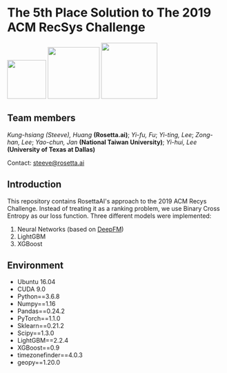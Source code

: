 # The 5th Place Solution to The 2019 ACM RecSys Challenge


<a href="https://rosetta.ai/"><img src="https://www.rosetta.ai/images/logo.png" height="90" ></a>
<a href="https://www.ntu.edu.tw/"><img src="https://upload.wikimedia.org/wikipedia/zh/thumb/4/4c/National_Taiwan_University_logo.svg/1200px-National_Taiwan_University_logo.svg.png"  height="120"></a>
<a href="https://www.utdallas.edu/"><img src="https://yt3.ggpht.com/a/AGF-l7-x9pb2HmLWEJxTncC5EjzekRKX9I-qpX4nXg=s900-mo-c-c0xffffffff-rj-k-no"  height="130"></a> 


## Team members 
_Kung-hsiang (Steeve), Huang_ __(Rosetta.ai)__; _Yi-fu, Fu_; _Yi-ting, Lee_; _Zong-han, Lee_; _Yao-chun, Jan_ __(National Taiwan University)__; _Yi-hui, Lee_ __(University of Texas at Dallas)__

Contact: steeve@rosetta.ai



## Introduction
This repository contains RosettaAI's approach to the 2019 ACM Recys Challenge. Instead of treating it as a ranking problem, we use Binary Cross Entropy as our loss function. Three different models were implemented:
1. Neural Networks (based on [DeepFM](https://arxiv.org/pdf/1804.04950.pdf))
2. LightGBM 
3. XGBoost



## Environment
* Ubuntu 16.04
* CUDA 9.0 
* Python==3.6.8
* Numpy==1.16
* Pandas==0.24.2
* PyTorch==1.1.0  
* Sklearn==0.21.2
* Scipy==1.3.0
* LightGBM==2.2.4
* XGBoost==0.9
* timezonefinder==4.0.3
* geopy==1.20.0
